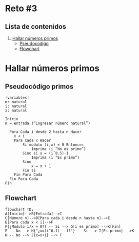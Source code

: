 # Reto #3 
## Lista de contenidos
1. [Hallar números primos](#hallar-números-primos)
      - [Pseudocodigo](#pseudocódigo-primos)
      - [Flowchart](#flowchart)

# Hallar números primos
## Pseudocódigo primos 
```pseudocode
[variables]
n: natural
i: natural
x: natural

Inicio
n = entrada (“Ingresar número natural”)

  Para Cada i desde 2 hasta n Hacer 
  	x < i 
  	Para Cada x Hacer
  		Si modulo (i,x) = 0 Entonces 
  			Imprima (i “No es primo”)
  		Sino si x = (iˆ0.5)-1 
  			Imprima (i “Es primo”) 
  		Sino 
  			x = x + 1 
  		Fin si
  	Fin Para Cada
  Fin Para Cada 
Fin 

```
## Flowchart
```mermaid
flowchart TD;
A[Inicio]-->B[Entrada]-->C
C[Número n]-->D[Para cada i desde n hasta n]-->E 
E[Para cada x < i]-->F
F{¿Modulo i/x = 0?} -- Si --> G[i es primo] -->K[Fin]
F -- No --> H{"¿x=(i^0.1) - 1?"} -- Si --> I[Es primo] -->K
H -- No --> J{x=x+1} --> F
```
